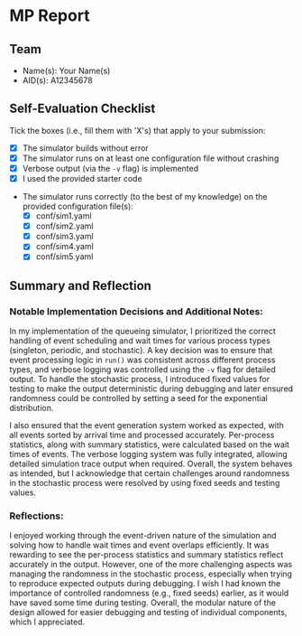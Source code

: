 # MP Report

## Team

- Name(s): Your Name(s)
- AID(s): A12345678

## Self-Evaluation Checklist

Tick the boxes (i.e., fill them with 'X's) that apply to your submission:

- [X] The simulator builds without error
- [X] The simulator runs on at least one configuration file without crashing
- [X] Verbose output (via the `-v` flag) is implemented
- [X] I used the provided starter code
- The simulator runs correctly (to the best of my knowledge) on the provided configuration file(s):
  - [X] conf/sim1.yaml
  - [X] conf/sim2.yaml
  - [X] conf/sim3.yaml
  - [X] conf/sim4.yaml
  - [X] conf/sim5.yaml

## Summary and Reflection

### Notable Implementation Decisions and Additional Notes:
In my implementation of the queueing simulator, I prioritized the correct handling of event scheduling and wait times for various process types (singleton, periodic, and stochastic). A key decision was to ensure that event processing logic in `run()` was consistent across different process types, and verbose logging was controlled using the `-v` flag for detailed output. To handle the stochastic process, I introduced fixed values for testing to make the output deterministic during debugging and later ensured randomness could be controlled by setting a seed for the exponential distribution.

I also ensured that the event generation system worked as expected, with all events sorted by arrival time and processed accurately. Per-process statistics, along with summary statistics, were calculated based on the wait times of events. The verbose logging system was fully integrated, allowing detailed simulation trace output when required. Overall, the system behaves as intended, but I acknowledge that certain challenges around randomness in the stochastic process were resolved by using fixed seeds and testing values.

### Reflections:
I enjoyed working through the event-driven nature of the simulation and solving how to handle wait times and event overlaps efficiently. It was rewarding to see the per-process statistics and summary statistics reflect accurately in the output. However, one of the more challenging aspects was managing the randomness in the stochastic process, especially when trying to reproduce expected outputs during debugging. I wish I had known the importance of controlled randomness (e.g., fixed seeds) earlier, as it would have saved some time during testing. Overall, the modular nature of the design allowed for easier debugging and testing of individual components, which I appreciated.
